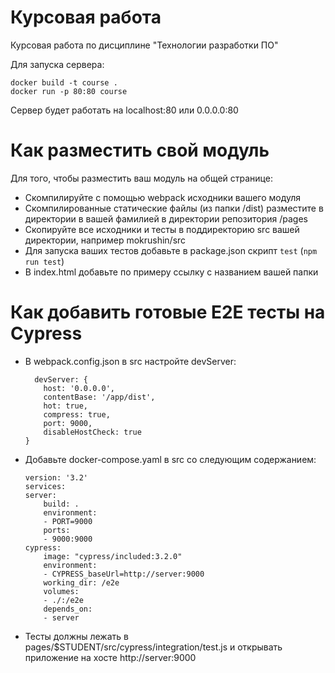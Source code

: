# Курсовая работа
Курсовая работа по дисциплине "Технологии разработки ПО"

Для запуска сервера:
```
docker build -t course .
docker run -p 80:80 course
```

Сервер будет работать на localhost:80 или 0.0.0.0:80

# Как разместить свой модуль
Для того, чтобы разместить ваш модуль на общей странице:
* Скомпилируйте с помощью webpack исходники вашего модуля
* Скомпилированные статические файлы (из папки /dist) разместите в директории в вашей фамилией в директории репозитория /pages
* Скопируйте все исходники и тесты в поддиректорию src вашей директории, например mokrushin/src
* Для запуска ваших тестов добавьте в package.json скрипт `test` (```npm run test```)
* В index.html добавьте по примеру ссылку с названием вашей папки

# Как добавить готовые E2E тесты на Cypress
* В webpack.config.json в src настройте devServer:
    ```
      devServer: {
        host: '0.0.0.0',
        contentBase: '/app/dist',
        hot: true,
        compress: true,
        port: 9000,
        disableHostCheck: true
    }
    ```
* Добавьте docker-compose.yaml в src со следующим содержанием:
    ```
    version: '3.2'
    services:
    server:
        build: .
        environment:
        - PORT=9000
        ports:
        - 9000:9000
    cypress:
        image: "cypress/included:3.2.0"
        environment:
        - CYPRESS_baseUrl=http://server:9000
        working_dir: /e2e
        volumes:
        - ./:/e2e
        depends_on:
        - server
    ```
* Тесты должны лежать в pages/$STUDENT/src/cypress/integration/test.js и открывать приложение на хосте http://server:9000
